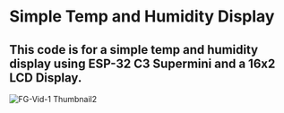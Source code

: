 # Simple Temp and Humidity Display

## This code is for a simple temp and humidity display using ESP-32 C3 Supermini and a 16x2 LCD Display.

![FG-Vid-1 Thumbnail2](https://github.com/user-attachments/assets/94c2dcb0-06b3-43b7-a772-554c2a69444f)
